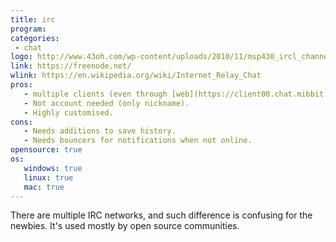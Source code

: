 ```yaml
---
title: irc
program:
categories:
 - chat
logo: http://www.43oh.com/wp-content/uploads/2010/11/msp430_ircl_channel_43oh.png
link: https://freenode.net/
wlink: https://en.wikipedia.org/wiki/Internet_Relay_Chat
pros:
   - multiple clients (even through [web](https://client00.chat.mibbit.com/))
   - Not account needed (only nickname).
   - Highly customised.
cons:
   - Needs additions to save history.
   - Needs bouncers for notifications when not online. 
opensource: true
os:
   windows: true
   linux: true
   mac: true
---
```


There are multiple IRC networks, and such difference is confusing for the
newbies. It's used mostly by open source communities.
